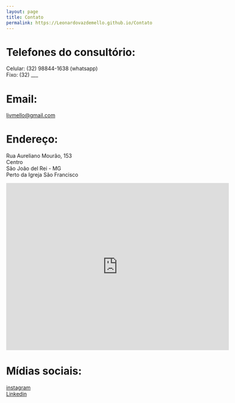 ```yaml
---
layout: page
title: Contato
permalink: https://Leonardovazdemello.github.io/Contato
---
```


# Telefones do consultório:  
Celular: (32) 98844-1638 (whatsapp)  
Fixo:    (32) ___ 

# Email:   
[ljvmello@gmail.com][email-link]
# Endereço:  
Rua Aureliano Mourão, 153  
Centro   
São João del Rei - MG  
Perto da Igreja São Francisco  

<iframe src="https://www.google.com/maps/embed?pb=!1m18!1m12!1m3!1d351.51675751723417!2d-44.26102396929085!3d-21.137862602141738!2m3!1f0!2f0!3f0!3m2!1i1024!2i768!4f13.1!3m3!1m2!1s0xa1c8914dd8a263%3A0x4aa62d14c84dc31f!2sRua%20Aureliano%20Mour%C3%A3o%2C%20140%20-%20Centro%2C%20S%C3%A3o%20Jo%C3%A3o%20del%20Rei%20-%20MG%2C%2036307-334!5e0!3m2!1sen!2sbr!4v1711745260490!5m2!1sen!2sbr" width="600" height="450" style="border:0;" allowfullscreen="" loading="lazy" referrerpolicy="no-referrer-when-downgrade"></iframe>

# Mídias sociais:  
[instagram][instagram-link]   
[Linkedin][linkedin-link]  

[instagram-link]: https://www.instagram.com/drleonardovazneuro
[linkedin-link]:  https://www.linkedin.com/in/
[email-link]: ljvmello@gmail.com




